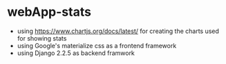 # webApp-stats

* using https://www.chartjs.org/docs/latest/ for creating the charts used for showing stats
* using Google's materialize css as a frontend framework
* using Django 2.2.5 as backend framwork
